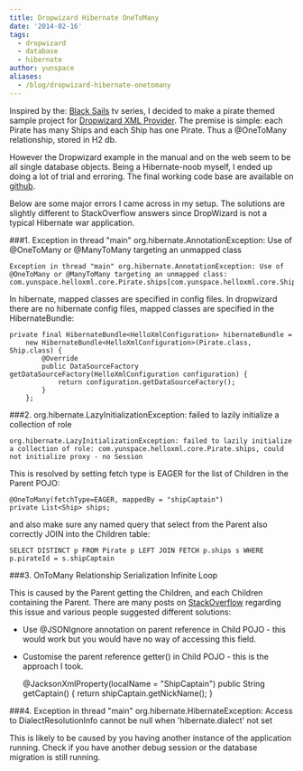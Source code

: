 ```yaml
---
title: Dropwizard Hibernate OneToMany
date: '2014-02-16'
tags:
  - dropwizard
  - database
  - hibernate
author: yunspace
aliases:
  - /blog/dropwizard-hibernate-onetomany
---
```

Inspired by the: [Black Sails][blacksails] tv series, I decided to make a pirate themed sample project for [Dropwizard XML Provider][dropwizard-xml]. The premise is simple: each Pirate has many Ships and each Ship has one Pirate. Thus a @OneToMany relationship, stored in H2 db.

However the Dropwizard example in the manual and on the web seem to be all single database objects. Being a Hibernate-noob myself, I ended up doing a lot of trial and erroring. The final working code base are available on [github][dropwizard-xml].

Below are some major errors I came across in my setup. The solutions are slightly different to StackOverflow answers since DropWizard is not a typical Hibernate war application.

###1. Exception in thread "main" org.hibernate.AnnotationException: Use of @OneToMany or @ManyToMany targeting an unmapped class

    Exception in thread "main" org.hibernate.AnnotationException: Use of @OneToMany or @ManyToMany targeting an unmapped class: com.yunspace.helloxml.core.Pirate.ships[com.yunspace.helloxml.core.Ship]

In hibernate, mapped classes are specified in config files. In dropwizard there are no hibernate config files, mapped classes are specified in the HibernateBundle:

    private final HibernateBundle<HelloXmlConfiguration> hibernateBundle =
        new HibernateBundle<HelloXmlConfiguration>(Pirate.class, Ship.class) {
        	@Override
        	public DataSourceFactory getDataSourceFactory(HelloXmlConfiguration configuration) {
        		return configuration.getDataSourceFactory();
        	}
        };

###2. org.hibernate.LazyInitializationException: failed to lazily initialize a collection of role

    org.hibernate.LazyInitializationException: failed to lazily initialize a collection of role: com.yunspace.helloxml.core.Pirate.ships, could not initialize proxy - no Session

This is resolved by setting fetch type is EAGER for the list of Children in the Parent POJO:

    @OneToMany(fetchType=EAGER, mappedBy = "shipCaptain")
    private List<Ship> ships;

and also make sure any named query that select from the Parent also correctly JOIN into the Children table:

    SELECT DISTINCT p FROM Pirate p LEFT JOIN FETCH p.ships s WHERE p.pirateId = s.shipCaptain

###3. OnToMany Relationship Serialization Infinite Loop

This is caused by the Parent getting the Children, and each Children containing the Parent. There are many posts on [StackOverflow][stack] regarding this issue and various people suggested different solutions:
* Use @JSONIgnore annotation on parent reference in Child POJO - this would work but you would have no way of accessing this field.
* Customise the parent reference getter() in Child POJO - this is the approach I took.

    @JacksonXmlProperty(localName = "ShipCaptain")
    public String getCaptain() {
        return shipCaptain.getNickName();
    }

###4. Exception in thread "main" org.hibernate.HibernateException: Access to DialectResolutionInfo cannot be null when 'hibernate.dialect' not set

This is likely to be caused by you having another instance of the application running. Check if you have another debug session or the database migration is still running.


[blacksails]:       http://en.wikipedia.org/wiki/Black_Sails_(TV_series)
[dropwizard-xml]:   https://github.com/yunspace/dropwizard-xml
[stack]:            http://stackoverflow.com/questions/16577907/hibernate-onetomany-relationship-causes-infinite-loop-or-empty-entries-in-json
